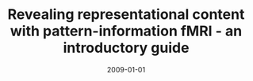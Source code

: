 ---
title: "Revealing representational content with pattern-information fMRI - an introductory guide"
date: 2009-01-01
authors_string: M. Mur, Peter Bandettini, N. Kriegeskorte
authors:
   - M. Mur
   - Peter Bandettini
   - N. Kriegeskorte
author_ids:
   - kevin_murphy
   - peter_bandettini
   - nicolaus_kriegeskorte
journal: 'Social and Cognitive Affective Neuroscience'
volume: 4
issue: 
pages: 101-109
book_title: ''
publisher: ''
abstract: ""
project_id: 
paper_url: 
doi: 
data_loc: ''
code_loc: ''
file: '/assets/publications//assets/publications/'
file_name: '/assets/publications/'
type: journal_article
pub_str: ' (2009) Social and Cognitive Affective Neuroscience 4: 101-109'
layout: publication 
---
